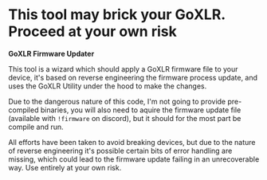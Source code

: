 <p align="center">
<h1>This tool may brick your GoXLR.<br />Proceed at your own risk</h1>
</p>

__GoXLR Firmware Updater__

This tool is a wizard which should apply a GoXLR firmware file to your device, it's based on reverse engineering the firmware process update, and uses the GoXLR Utility under the hood to make the changes.

Due to the dangerous nature of this code, I'm not going to provide pre-compiled binaries, you will also need to aquire the firmware update file (available with `!firmware` on discord), but it should for the most part
be compile and run.

All efforts have been taken to avoid breaking devices, but due to the nature of reverse engineering it's possible certain bits of error handling are missing, which could lead to the firmware update failing in an unrecoverable way. Use entirely at your own risk.
